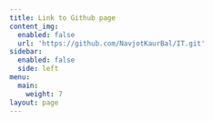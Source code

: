 ```yaml
---
title: Link to Github page
content_img:
  enabled: false
  url: 'https://github.com/NavjotKaurBal/IT.git'
sidebar:
  enabled: false
  side: left
menu:
  main:
    weight: 7
layout: page
---
```


